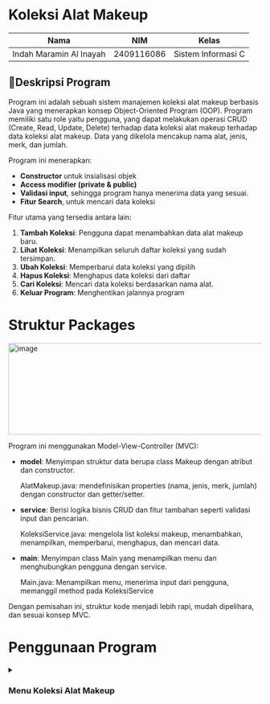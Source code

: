 # Koleksi Alat Makeup

| Nama                      | NIM           | Kelas             |
|---------------------------|---------------|-------------------|
| Indah Maramin Al Inayah   | 2409116086    | Sistem Informasi C |

## 📄Deskripsi Program
Program ini adalah sebuah sistem manajemen koleksi alat makeup berbasis Java yang menerapkan konsep Object-Oriented Program (OOP). Program memiliki satu role yaitu pengguna, yang dapat melakukan operasi CRUD (Create, Read, Update, Delete) terhadap data koleksi alat makeup terhadap data koleksi alat makeup. Data yang dikelola mencakup nama alat, jenis, merk, dan jumlah.

Program ini menerapkan:

* **Constructor** untuk insialisasi objek
* **Access modifier (private & public)**
* **Validasi input**, sehingga program hanya menerima data yang sesuai.
* **Fitur Search**, untuk mencari data koleksi 

Fitur utama yang tersedia antara lain:

1. **Tambah Koleksi**: Pengguna dapat menambahkan data alat makeup baru.
2. **Lihat Koleksi**: Menampilkan seluruh daftar koleksi yang sudah tersimpan.
3. **Ubah Koleksi**: Memperbarui data koleksi yang dipilih
4. **Hapus Koleksi**: Menghapus data koleksi dari daftar
5. **Cari Koleksi**: Mencari data koleksi berdasarkan nama alat.
6. **Keluar Program**: Menghentikan jalannya program

# Struktur Packages 

<img width="560" height="182" alt="image" src="https://github.com/user-attachments/assets/2c2cbe87-2d13-4602-8730-0b66e9e21077" />

Program ini menggunakan Model-View-Controller (MVC):

* **model**: Menyimpan struktur data berupa class Makeup dengan atribut dan constructor.

  AlatMakeup.java: mendefinisikan properties (nama, jenis, merk, jumlah) dengan constructor dan getter/setter.
  
* **service**: Berisi logika bisnis CRUD dan fitur tambahan seperti validasi input dan pencarian.

  KoleksiService.java: mengelola list koleksi makeup, menambahkan, menampilkan, memperbarui, menghapus, dan mencari data.
  
* **main**: Menyimpan class Main yang menampilkan menu dan menghubungkan pengguna dengan service.

  Main.java: Menampilkan menu, menerima input dari pengguna, memanggil method pada KoleksiService

Dengan pemisahan ini, struktur kode menjadi lebih rapi, mudah dipelihara, dan sesuai konsep MVC.

# Penggunaan Program

<details>
<summary><h3>Menu Koleksi Alat Makeup</h3></summary>

<img width="318" height="178" alt="image" src="https://github.com/user-attachments/assets/0f447f12-3ad8-47d9-907e-63f4739b898e" />

Saat program pertama kali dijalankan, sistem akan langsung menampilkan menu utama yang berisi daftar pilihan menu. Pengguna diminta untuk memasukkan nomor menu sesuai dengan pilihan yang diinginkan. Setelah itu, program akan menjalankan perintah sesuai input pengguna dan kemudian kembali menampilkan menu utama, hingga pengguna memilih opsi Keluar untuk menghentikan program.

## 1. Tambah Koleksi

<img width="461" height="307" alt="image" src="https://github.com/user-attachments/assets/36267c6b-f627-4d59-aadd-7fce7ad4b57c" />

Jika pengguna memilih opsi 1. Tambah Koleksi, program akan meminta pengguna untuk mengisi data alat makeup yang ingin dimasukkan ke dalam daftar koleksi. Setelah semua data dimasukkan dengan benar, program akan menyimpan informasi tersebut ke dalam ArrayList dan menampilkan pesan "Koleksi berhasil ditambahkan!". Data alat makeup baru akan tersimpan dan bisa dilihat kembali melalui menu Lihat Koleksi.

<img width="387" height="257" alt="image" src="https://github.com/user-attachments/assets/a0fb64c5-fb49-4dcc-920a-224b6e19b3d6" />

Saat pengguna diminta memasukkan Nama Alat Makeup, pengguna menekan enter tanpa mengetikkan apapun sehingga program akan menampilkan pesan "Nama tidak boleh kosong!" dan berlaku untuk memasukkan jenis makeup, merk, dan jumlah.

## 2. Lihat Koleksi

<img width="648" height="291" alt="image" src="https://github.com/user-attachments/assets/05f1adac-5451-46a9-9901-6cd1479c5be6" />

Jika pengguna memilih opsi 2. Lihat Koleksi, program akan menampilkan seluruh daftar alat makeup yang sudah tersimpan.

## 3. Ubah Koleksi

<img width="721" height="502" alt="image" src="https://github.com/user-attachments/assets/09e0ea09-786d-48f6-ad8e-98439884953b" />

Jika pengguna memilih opsi 3. Ubah Koleksi, maka program akan meminta nomor koleksi yang ingin diubah. Setelah itu, pengguna dapat memasukkan data baru untuk mengganti data lama. Setelah sudah memasukkan data baru, pengguna bisa mengecek kembali dengan opsi 2. Lihat Koleksi.

<img width="649" height="325" alt="image" src="https://github.com/user-attachments/assets/f171e1a5-256e-49fc-89fc-b6135c31b6fd" />

Apabila pengguna memasukkan nomor koleksi yang tidak tersedia, program akan menampilkan pesan "Nomor tidak valid!" sebagai bentuk validasi agar pengguna tidak bisa mengubah koleksi yang tidak ada.

## 4. Hapus Koleksi

<img width="658" height="563" alt="image" src="https://github.com/user-attachments/assets/7219cd8a-7727-4abd-96cb-1011147df63e" />

Jika pengguna memilih opsi 4. Hapus Koleksi, maka program akan meminta nomor koleksi yang ingin dihapus. Setelah itu, data koleksi akan dihapus dari daftar

<img width="689" height="340" alt="image" src="https://github.com/user-attachments/assets/fad4e55f-c038-4ad6-aef7-98e5e77b38f0" />

Apabila pengguna memasukkan nomor koleksi yang tidak tersedia, program akan menampilkan pesan "Nomor tidak valid!" sebagai bentuk validasi agar pengguna tidak bisa mengubah koleksi yang tidak ada.

## 5. Cari Koleksi

<img width="688" height="257" alt="image" src="https://github.com/user-attachments/assets/b1842f83-d03a-4824-b310-b656420faffd" />

Jika pengguna memilih opsi 5, maka program akan meminta kata kunci pencarian dari nama atau merk alat makeup. Setelah itu, program akan menampilkan daftar alat makeup yang sesuai kata kunci.

<img width="523" height="245" alt="image" src="https://github.com/user-attachments/assets/3b610936-5e2b-453e-b22d-616a7b452ed8" />

Apabila pengguna memasukkan kata kunci koleksi yang tidak tersedia, program akan menampilkan pesan "Koleksi tidak ditemukan!" sebagai bentuk validasi agar pengguna tidak bisa mengubah koleksi yang tidak ada.
